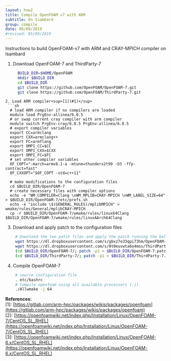 ```yaml
---
layout: how2
title: Compile OpenFOAM v7 with ARM
subtitle: On Isambard
group: compile
date: 06/09/2019
#revised: 05/09/2019
---
```


Instructions to build OpenFOAM-v7 with ARM and CRAY-MPICH compiler on Isambard

1. Download OpenFOAM-7 and ThirdParty-7
   ```sh
     BUILD_DIR=$HOME/OpenFOAM
     mkdir $BUILD_DIR
     cd $BUILD_DIR
     git clone https://github.com/OpenFOAM/OpenFOAM-7.git
     git clone https://github.com/OpenFOAM/ThirdParty-7.git
  ```
2. Load ARM compiler<sup>[1](#1)</sup>
   ```sh
    # load ARM compiler if no compilers are loaded
    module load PrgEnv-allinea/6.0.5
    # or swap current cray compiler with arm compiler
    module switch PrgEnv-cray/6.0.5 PrgEnv-allinea/6.0.5
    # export compiler variables
    export CC=armclang
    export CXX=armclang++
    export FC=armflang
    export OMPI_CC=$CC
    export OMPI_CXX=$CXX
    export OMPI_FC=$FC
    # set other compiler variables 
    OF_COPT="-march=armv8.1-a -mtune=thunderx2t99 -O3 -ffp-contract=fast"
    OF_CXXOPT="$OF_COPT -std=c++11"
    
    # make modifications to the configuration files
    cd $BUILD_DIR/OpenFOAM-7
    # create necessary files with compiler options
    echo -e "WM_COMPILER=Clang \nWM_MPLIB=CRAY-MPICH \nWM_LABEL_SIZE=64" > $BUILD_DIR/OpenFOAM-7/etc/prefs.sh
    echo -e "include \$(GENERAL_RULES)/mplibMPICH" > wmake/rules/General/mplibCRAY-MPICH
    cp -r $BUILD_DIR/OpenFOAM-7/wmake/rules/linux64Clang $BUILD_DIR/OpenFOAM-7/wmake/rules/linuxAArch64Clang
   ```
   
3. Download and apply patch to the configuration files
   ```sh
    # Download the two patch files and apply the patch running the below commands
    wget https://dl.dropboxusercontent.com/s/gbxz7e33qpi73hm/OpenFOAM-7.patch -P $BUILD_DIR
    wget https://dl.dropboxusercontent.com/s/0t0euvwta6o4mos/ThirdParty-7.patch -P $BUILD_DIR
    (cd $BUILD_DIR/OpenFOAM-7/; patch -p1 < $BUILD_DIR/OpenFOAM-7.patch)
    (cd $BUILD_DIR/ThirdParty-7/; patch -p1 < $BUILD_DIR/ThirdParty-7.patch)
   ```
4. Compile OpenFOAM-7
   ```sh
    # source configuration file
    . etc/bashrc
    # Compile openfoam using all available processors (-j).
    ./Allwmake -j 64
   ```
   
**References:**
<br>
<a id="1"></a>[1]: [https://gitlab.com/arm-hpc/packages/wikis/packages/openfoam](https://gitlab.com/arm-hpc/packages/wikis/packages/openfoam)
<br>
<a id="3"></a>[2]: [https://openfoamwiki.net/index.php/Installation/Linux/OpenFOAM-7/CentOS_SL_RHEL](https://openfoamwiki.net/index.php/Installation/Linux/OpenFOAM-7/CentOS_SL_RHEL)
<br>
<a id="3"></a>[3]: [https://openfoamwiki.net/index.php/Installation/Linux/OpenFOAM-6.x/CentOS_SL_RHEL](https://openfoamwiki.net/index.php/Installation/Linux/OpenFOAM-6.x/CentOS_SL_RHEL)


